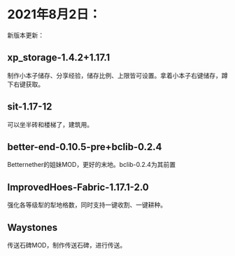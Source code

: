 # 2021年8月2日：  
新版本更新：  
## xp_storage-1.4.2+1.17.1  
制作小本子储存、分享经验，储存比例、上限皆可设置。拿着小本子右键储存，蹲下右键获取。 
## sit-1.17-12  
可以坐半砖和楼梯了，建筑用。 
## better-end-0.10.5-pre+bclib-0.2.4 
Betternether的姐妹MOD，更好的末地。bclib-0.2.4为其前置 
## ImprovedHoes-Fabric-1.17.1-2.0 
强化各等级犁的犁地格数，同时支持一键收割、一键耕种。 
## Waystones 
传送石碑MOD，制作传送石碑，进行传送。 

